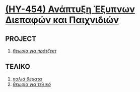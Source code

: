 # [(HY-454) Ανάπτυξη Έξυπνων Διεπαφών και Παιχνιδιών](http://www.csd.uoc.gr/~hy454/)

## PROJECT
1. _[θεωρία για πρότζεκτ](https://github.com/keybraker/Computer-Science-Department-Wiki/blob/master/ΜΑΘΗΜΑΤΑ/ΗΥ-454/παλια%20θεματα/easy.pdf)_

## ΤΕΛΙΚΟ

1. _[παλιά θέματα](https://github.com/keybraker/Computer-Science-Department-Wiki/tree/master/ΜΑΘΗΜΑΤΑ/ΗΥ-454/παλια%20θεματα/Themata-454.pdf)_
2. _[θεωρία για τελικό](https://github.com/keybraker/Computer-Science-Department-Wiki/tree/master/ΜΑΘΗΜΑΤΑ/ΗΥ-454/παλια%20θεματα/easy.pdf)_
